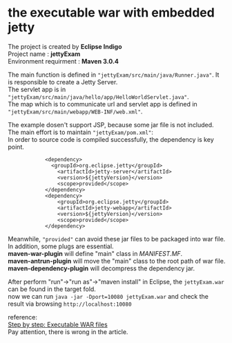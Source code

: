 the executable war with embedded jetty
=====
The project is created by __Eclipse Indigo__  
Project name : __jettyExam__  
Environment requirment : __Maven 3.0.4__  

The main function is defined in `"jettyExam/src/main/java/Runner.java"`. It is responsible to create a Jetty Server.  
The servlet app is in `"jettyExam/src/main/java/hello/app/HelloWorldServlet.java"`.  
The map which is to communicate url and servlet app is defined in `"jettyExam/src/main/webapp/WEB-INF/web.xml"`.  

The example dosen't support JSP, because some jar file is not included.  
The main effort is to maintain `"jettyExam/pom.xml"`:  
In order to source code is compiled successfully, the dependency is key point.  

                <dependency>  
                  <groupId>org.eclipse.jetty</groupId>  
                	<artifactId>jetty-server</artifactId>  
                	<version>${jettyVersion}</version>  
                	<scope>provided</scope>  
                </dependency>  
                <dependency>  
                	<groupId>org.eclipse.jetty</groupId>  
                	<artifactId>jetty-webapp</artifactId>  
                	<version>${jettyVersion}</version>  
                	<scope>provided</scope>  
                </dependency>  
 
Meanwhile, `"provided"` can avoid these jar files to be packaged into war file.    
In addition, some plugs are essential.    
__maven-war-plugin__ will define "main" class in _MANIFEST.MF_.    
__maven-antrun-plugin__ will move the "main" class to the root path of war file.  
__maven-dependency-plugin__ will decompress the dependency jar.  

After perform "run"->"run as"->"maven install" in Eclipse, the `jettyExam.war` can be found in the target fold.   
now we can run `java -jar -Dport=10080 jettyExam.war` and check the result via browsing `http://localhost:10080`    

reference:    
[Step by step: Executable WAR files](http://internna.blogspot.com/2011/08/step-by-step-executable-war-files.html)    
Pay attention, there is wrong in the article.

